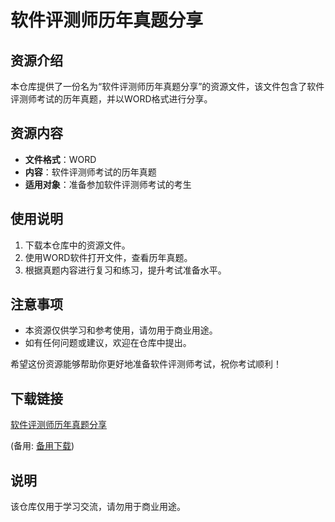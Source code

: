 # 软件评测师历年真题分享

## 资源介绍

本仓库提供了一份名为“软件评测师历年真题分享”的资源文件，该文件包含了软件评测师考试的历年真题，并以WORD格式进行分享。

## 资源内容

- **文件格式**：WORD
- **内容**：软件评测师考试的历年真题
- **适用对象**：准备参加软件评测师考试的考生

## 使用说明

1. 下载本仓库中的资源文件。
2. 使用WORD软件打开文件，查看历年真题。
3. 根据真题内容进行复习和练习，提升考试准备水平。

## 注意事项

- 本资源仅供学习和参考使用，请勿用于商业用途。
- 如有任何问题或建议，欢迎在仓库中提出。

希望这份资源能够帮助你更好地准备软件评测师考试，祝你考试顺利！

## 下载链接
[软件评测师历年真题分享](https://pan.quark.cn/s/153559e4cd18) 

(备用: [备用下载](https://pan.baidu.com/s/1YnT1gGEtMnnV9ykq0N8Kvg?pwd=1234))

## 说明

该仓库仅用于学习交流，请勿用于商业用途。
